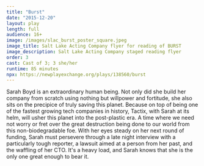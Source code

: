```yaml
---
title: "Burst"
date: "2015-12-20"
layout: play
length: full
audience: 16+
image: /images/slac_burst_poster_square.jpeg
image_title: Salt Lake Acting Company flyer for reading of BURST
image_description: Salt Lake Acting Company staged reading flyer
order: 3
cast: Cast of 3; 3 she/her
runtime: 85 minutes
npx: https://newplayexchange.org/plays/138560/burst
---
```


Sarah Boyd is an extraordinary human being. Not only did she build her company from scratch using nothing but willpower and fortitude, she also sits on the precipice of truly saving this planet. Because on top of being one of the fastest growing tech companies in history, Tactix, with Sarah at its helm, will usher this planet into the post-plastic era. A time where we need not worry or fret over the great destruction being done to our world from this non-biodegradable foe. With her eyes steady on her next round of funding, Sarah must persevere through a late night interview with a particularly tough reporter, a lawsuit aimed at a person from her past, and the waffling of her CTO. It's a heavy load, and Sarah knows that she is the only one great enough to bear it.
